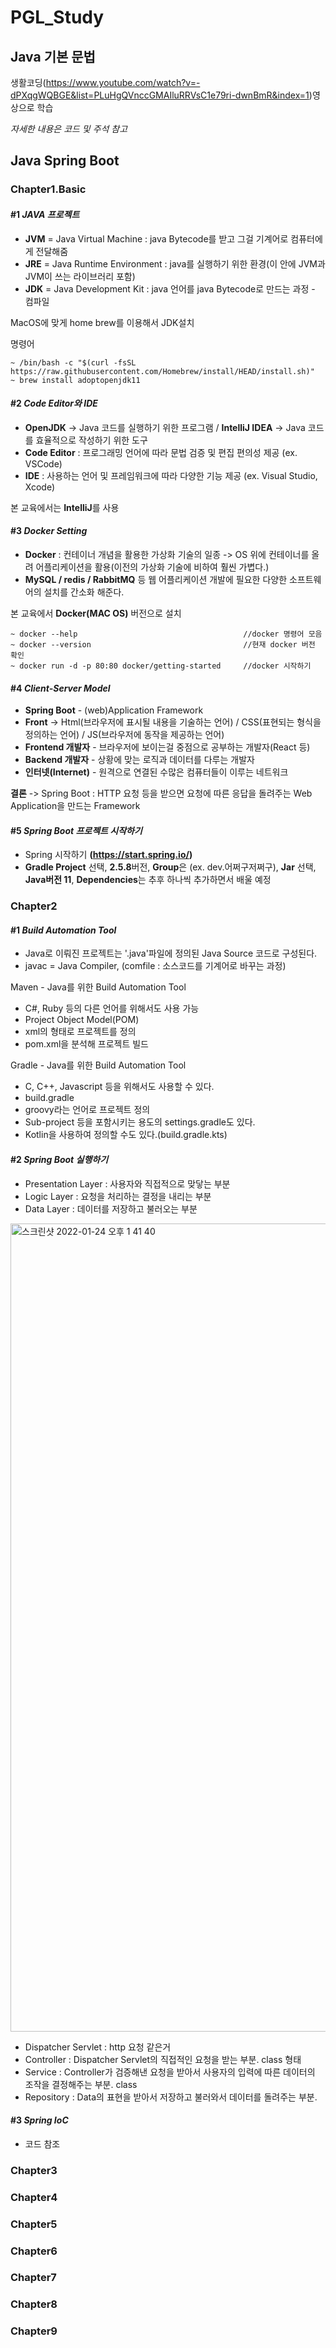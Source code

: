 # **PGL_Study**

## **Java 기본 문법**
생활코딩(https://www.youtube.com/watch?v=-dPXqgWQBGE&list=PLuHgQVnccGMAIluRRVsC1e79ri-dwnBmR&index=1)영상으로 학습

*자세한 내용은 코드 및 주석 참고*


## **Java Spring Boot**
### **Chapter1.Basic**
#### #1 *JAVA 프로젝트*
* **JVM** = Java Virtual Machine : java Bytecode를 받고 그걸 기계어로 컴퓨터에게 전달해줌
* **JRE** = Java Runtime Environment : java를 실행하기 위한 환경(이 안에 JVM과 JVM이 쓰는 라이브러리 포함)
* **JDK** = Java Development Kit : java 언어를 java Bytecode로 만드는 과정 - 컴파일

MacOS에 맞게 home brew를 이용해서 JDK설치

명령어

    ~ /bin/bash -c "$(curl -fsSL https://raw.githubusercontent.com/Homebrew/install/HEAD/install.sh)"
    ~ brew install adoptopenjdk11

#### #2 *Code Editor와 IDE*
* **OpenJDK** -> Java 코드를 실행하기 위한 프로그램 / **IntelliJ IDEA** -> Java 코드를 효율적으로 작성하기 위한 도구 
* **Code Editor** : 프로그래밍 언어에 따라 문법 검증 및 편집 편의성 제공 (ex. VSCode)
* **IDE** : 사용하는 언어 및 프레임워크에 따라 다양한 기능 제공 (ex. Visual Studio, Xcode)


본 교육에서는 **IntelliJ**를 사용
#### #3 *Docker Setting*
* **Docker** : 컨테이너 개념을 활용한 가상화 기술의 일종 -> OS 위에 컨테이너를 올려 어플리케이션을 활용(이전의 가상화 기술에 비하여 훨씬 가볍다.)
* **MySQL / redis / RabbitMQ** 등 웹 어플리케이션 개발에 필요한 다양한 소프트웨어의 설치를 간소화 해준다.

본 교육에서 **Docker(MAC OS)** 버전으로 설치

    ~ docker --help                                     //docker 명령어 모음
    ~ docker --version                                  //현재 docker 버전 확인
    ~ docker run -d -p 80:80 docker/getting-started     //docker 시작하기 
#### #4 *Client-Server Model*
* **Spring Boot** - (web)Application Framework
* **Front** -> Html(브라우저에 표시될 내용을 기술하는 언어) / CSS(표현되는 형식을 정의하는 언어) / JS(브라우저에 동작을 제공하는 언어)
* **Frontend 개발자** - 브라우저에 보이는걸 중점으로 공부하는 개발자(React 등)
* **Backend 개발자** - 상황에 맞는 로직과 데이터를 다루는 개발자
* **인터넷(Internet)** - 원격으로 연결된 수많은 컴퓨터들이 이루는 네트워크

**결론** -> Spring Boot : HTTP 요청 등을 받으면 요청에 따른 응답을 돌려주는 Web Application을 만드는 Framework


#### #5 *Spring Boot 프로젝트 시작하기*
* Spring 시작하기 **(https://start.spring.io/)**
* **Gradle Project** 선택, **2.5.8**버전, **Group**은 (ex. dev.어쩌구저쩌구), **Jar** 선택, **Java버전 11**, **Dependencies**는 추후 하나씩 추가하면서 배울 예정

### Chapter2

#### #1 *Build Automation Tool*
* Java로 이뤄진 프로젝트는 '.java'파일에 정의된 Java Source 코드로 구성된다.
* javac = Java Compiler, (comfile : 소스코드를 기계어로 바꾸는 과정)

Maven - Java를 위한 Build Automation Tool
* C#, Ruby 등의 다른 언어를 위해서도 사용 가능
* Project Object Model(POM)
* xml의 형태로 프로젝트를 정의
* pom.xml을 분석해 프로젝트 빌드

Gradle - Java를 위한 Build Automation Tool
* C, C++, Javascript 등을 위해서도 사용할 수 있다.
* build.gradle
* groovy라는 언어로 프로젝트 정의
* Sub-project 등을 포함시키는 용도의 settings.gradle도 있다.
* Kotlin을 사용하여 정의할 수도 있다.(build.gradle.kts)

#### #2 *Spring Boot 실행하기*
* Presentation Layer : 사용자와 직접적으로 맞닿는 부분
* Logic Layer : 요청을 처리하는 결정을 내리는 부분
* Data Layer : 데이터를 저장하고 불러오는 부분

<img width="1293" alt="스크린샷 2022-01-24 오후 1 41 40" src="https://user-images.githubusercontent.com/70997596/150723332-972bc2bd-defb-40f6-9fe7-65b67b424dc8.png">

* Dispatcher Servlet : http 요청 같은거
* Controller : Dispatcher Servlet의 직접적인 요청을 받는 부분. class 형태
* Service : Controller가 검증해낸 요청을 받아서 사용자의 입력에 따른 데이터의 조작을 결정해주는 부분. class
* Repository : Data의 표현을 받아서 저장하고 불러와서 데이터를 돌려주는 부분.


#### #3 *Spring IoC*
* 코드 참조

### Chapter3

### Chapter4

### Chapter5

### Chapter6

### Chapter7

### Chapter8

### Chapter9




